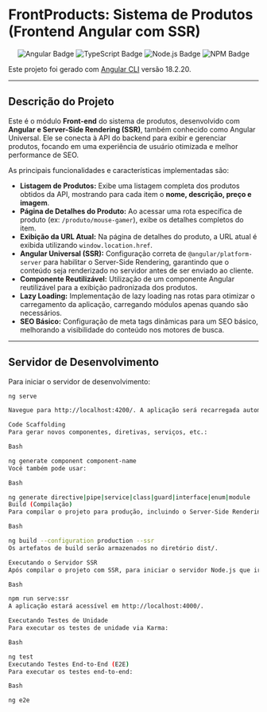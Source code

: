 # FrontProducts: Sistema de Produtos (Frontend Angular com SSR)

<p align="center">
  <img src="https://img.shields.io/badge/Angular-DD0031?style=for-the-badge&logo=angular&logoColor=white" alt="Angular Badge"/>
  <img src="https://img.shields.io/badge/TypeScript-3178C6?style=for-the-badge&logo=typescript&logoColor=white" alt="TypeScript Badge"/>
  <img src="https://img.shields.io/badge/Node.js-339933?style=for-the-badge&logo=node.js&logoColor=white" alt="Node.js Badge"/>
  <img src="https://img.shields.io/badge/NPM-CB3837?style=for-the-badge&logo=npm&logoColor=white" alt="NPM Badge"/>
</p>

Este projeto foi gerado com [Angular CLI](https://github.com/angular/angular-cli) versão 18.2.20.

---

## Descrição do Projeto

Este é o módulo **Front-end** do sistema de produtos, desenvolvido com **Angular e Server-Side Rendering (SSR)**, também conhecido como Angular Universal. Ele se conecta à API do backend para exibir e gerenciar produtos, focando em uma experiência de usuário otimizada e melhor performance de SEO.

As principais funcionalidades e características implementadas são:

* **Listagem de Produtos:** Exibe uma listagem completa dos produtos obtidos da API, mostrando para cada item o **nome, descrição, preço e imagem**.
* **Página de Detalhes do Produto:** Ao acessar uma rota específica de produto (ex: `/produto/mouse-gamer`), exibe os detalhes completos do item.
* **Exibição da URL Atual:** Na página de detalhes do produto, a URL atual é exibida utilizando `window.location.href`.
* **Angular Universal (SSR):** Configuração correta de `@angular/platform-server` para habilitar o Server-Side Rendering, garantindo que o conteúdo seja renderizado no servidor antes de ser enviado ao cliente.
* **Componente Reutilizável:** Utilização de um componente Angular reutilizável para a exibição padronizada dos produtos.
* **Lazy Loading:** Implementação de lazy loading nas rotas para otimizar o carregamento da aplicação, carregando módulos apenas quando são necessários.
* **SEO Básico:** Configuração de meta tags dinâmicas para um SEO básico, melhorando a visibilidade do conteúdo nos motores de busca.

---

## Servidor de Desenvolvimento

Para iniciar o servidor de desenvolvimento:

```bash
ng serve

Navegue para http://localhost:4200/. A aplicação será recarregada automaticamente se você alterar qualquer um dos arquivos fonte.

Code Scaffolding
Para gerar novos componentes, diretivas, serviços, etc.:

Bash

ng generate component component-name
Você também pode usar:

Bash

ng generate directive|pipe|service|class|guard|interface|enum|module
Build (Compilação)
Para compilar o projeto para produção, incluindo o Server-Side Rendering:

Bash

ng build --configuration production --ssr
Os artefatos de build serão armazenados no diretório dist/.

Executando o Servidor SSR
Após compilar o projeto com SSR, para iniciar o servidor Node.js que irá servir a aplicação Angular com Universal:

Bash

npm run serve:ssr
A aplicação estará acessível em http://localhost:4000/.

Executando Testes de Unidade
Para executar os testes de unidade via Karma:

Bash

ng test
Executando Testes End-to-End (E2E)
Para executar os testes end-to-end:

Bash

ng e2e
